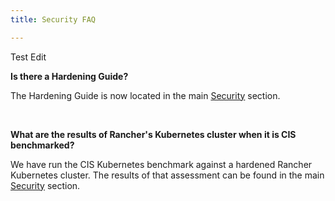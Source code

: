 ```yaml
---
title: Security FAQ

---
```


<head>
  <link rel="canonical" href="https://ranchermanager.docs.rancher.com/faq/security"/>
</head>

Test Edit

**Is there a Hardening Guide?**

The Hardening Guide is now located in the main [Security](../reference-guides/rancher-security/rancher-security.md) section.

<br/>

**What are the results of Rancher's Kubernetes cluster when it is CIS benchmarked?**

We have run the CIS Kubernetes benchmark against a hardened Rancher Kubernetes cluster.  The results of that assessment can be found in the main [Security](../reference-guides/rancher-security/rancher-security.md) section.
